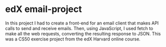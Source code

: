 # edX email-project

In this project I had to create a front-end for an email client that makes API calls to send and receive emails. Then, using JavaScript, I used fetch to make all the web requests, converting the resulting response to JSON. This was a CS50 exercise project from the edX Harvard online course.

